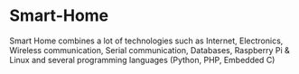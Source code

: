 # Smart-Home
Smart Home combines a lot of technologies such as Internet, Electronics, Wireless communication, Serial communication, Databases, Raspberry Pi &amp; Linux and several programming languages (Python, PHP, Embedded C)
